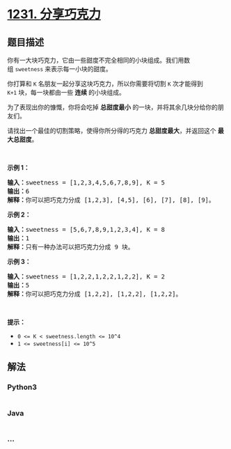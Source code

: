 # [1231. 分享巧克力](https://leetcode-cn.com/problems/divide-chocolate)



## 题目描述

<!-- 这里写题目描述 -->

<p>你有一大块巧克力，它由一些甜度不完全相同的小块组成。我们用数组&nbsp;<code>sweetness</code>&nbsp;来表示每一小块的甜度。</p>

<p>你打算和&nbsp;<code>K</code>&nbsp;名朋友一起分享这块巧克力，所以你需要将切割&nbsp;<code>K</code>&nbsp;次才能得到 <code>K+1</code>&nbsp;块，每一块都由一些 <strong>连续&nbsp;</strong>的小块组成。</p>

<p>为了表现出你的慷慨，你将会吃掉&nbsp;<strong>总甜度最小</strong> 的一块，并将其余几块分给你的朋友们。</p>

<p>请找出一个最佳的切割策略，使得你所分得的巧克力&nbsp;<strong>总甜度最大</strong>，并返回这个 <strong>最大总甜度</strong>。</p>

<p>&nbsp;</p>

<p><strong>示例 1：</strong></p>

<pre><strong>输入：</strong>sweetness = [1,2,3,4,5,6,7,8,9], K = 5
<strong>输出：</strong>6
<strong>解释：</strong>你可以把巧克力分成 [1,2,3], [4,5], [6], [7], [8], [9]。
</pre>

<p><strong>示例 2：</strong></p>

<pre><strong>输入：</strong>sweetness = [5,6,7,8,9,1,2,3,4], K = 8
<strong>输出：</strong>1
<strong>解释：</strong>只有一种办法可以把巧克力分成 9 块。
</pre>

<p><strong>示例 3：</strong></p>

<pre><strong>输入：</strong>sweetness = [1,2,2,1,2,2,1,2,2], K = 2
<strong>输出：</strong>5
<strong>解释：</strong>你可以把巧克力分成 [1,2,2], [1,2,2], [1,2,2]。
</pre>

<p>&nbsp;</p>

<p><strong>提示：</strong></p>

<ul>
	<li><code>0 &lt;= K &lt;&nbsp;sweetness.length &lt;= 10^4</code></li>
	<li><code>1 &lt;= sweetness[i] &lt;= 10^5</code></li>
</ul>


## 解法

<!-- 这里可写通用的实现逻辑 -->

<!-- tabs:start -->

### **Python3**

<!-- 这里可写当前语言的特殊实现逻辑 -->

```python

```

### **Java**

<!-- 这里可写当前语言的特殊实现逻辑 -->

```java

```

### **...**

```

```

<!-- tabs:end -->
